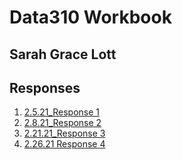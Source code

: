 # Data310 Workbook

## Sarah Grace Lott

## Responses
1. [2.5.21_Response 1](https://sglott.github.io/Data310_workbook/2.5.21_Response1.html)
2. [2.8.21_Response 2](https://sglott.github.io/Data310_workbook/2.8.21_Response2.html)
3. [2.21.21_Response 3](https://sglott.github.io/Data310_workbook/2.21.21_Response3.html)
4. [2.26.21 Response 4](https://sglott.github.io/Data310_workbook/2.26.21_Response4.html)
